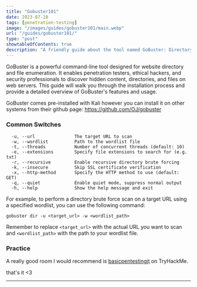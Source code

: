 ```yaml
---
title: "Gobuster101"
date: 2023-07-10
tags: [penetration-testing]
image: "/images/guides/gobuster101/main.webp"
url: "/guides/gobuster101/"
type: "post"
showtableOfContents: true
description: "A friendly guide about the tool named GoBuster: Directory/File, DNS and VHost busting tool written in Go."
---
```


GoBuster is a powerful command-line tool designed for website directory and file enumeration. It enables penetration testers, ethical hackers, and security professionals to discover hidden content, directories, and files on web servers. This guide will walk you through the installation process and provide a detailed overview of GoBuster's features and usage.

GoBuster comes pre-installed with Kali however you can install it on other systems from their github page: https://github.com/OJ/gobuster

### Common Switches

```
  -u, --url               The target URL to scan
  -w, --wordlist          Path to the wordlist file
  -t, --threads           Number of concurrent threads (default: 10)
  -e, --extensions        Specify file extensions to search for (e.g. txt)
  -r, --recursive         Enable recursive directory brute forcing
  -k, --insecure          Skip SSL certificate verification
  -x, --http-method       Specify the HTTP method to use (default: GET)
  -q, --quiet             Enable quiet mode, suppress normal output
  -h, --help              Show the help message and exit
```

For example, to perform a directory brute force scan on a target URL using a specified wordlist, you can use the following command:
```
gobuster dir -u <target_url> -w <wordlist_path>
```

Remember to replace `<target_url>` with the actual URL you want to scan and `<wordlist_path>` with the path to your wordlist file.

### Practice

A really good room I would recommend is [basicpentestingjt](/write-ups/basicpentestingjt/) on TryHackMe.

that's it <3

----

  